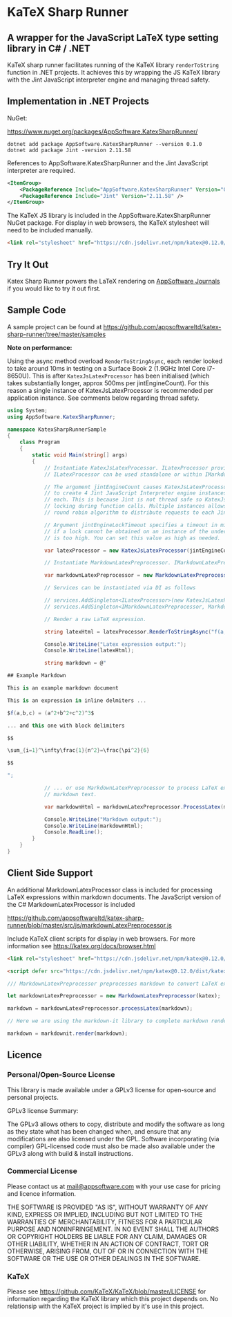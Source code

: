 # KaTeX Sharp Runner

## A wrapper for the JavaScript LaTeX type setting library in C# / .NET

KaTeX sharp runner facilitates running of the KaTeX library `renderToString` function in .NET projects. It achieves this by wrapping the JS KaTeX library with the Jint JavaScript interpreter engine and managing thread safety.

## Implementation in .NET Projects

NuGet:

https://www.nuget.org/packages/AppSoftware.KatexSharpRunner/

```
dotnet add package AppSoftware.KatexSharpRunner --version 0.1.0
dotnet add package Jint -version 2.11.58
```

References to AppSoftware.KatexSharpRunner and the Jint JavaScript interpreter are required. 

```xml
<ItemGroup>
    <PackageReference Include="AppSoftware.KatexSharpRunner" Version="0.1.0" />
    <PackageReference Include="Jint" Version="2.11.58" />
</ItemGroup>
```

The KaTeX JS library is included in the AppSoftware.KatexSharpRunner NuGet package. For display in web browsers, the KaTeX stylesheet will need to be included manually.

```html
<link rel="stylesheet" href="https://cdn.jsdelivr.net/npm/katex@0.12.0/dist/katex.min.css" integrity="sha384-AfEj0r4/OFrOo5t7NnNe46zW/tFgW6x/bCJG8FqQCEo3+Aro6EYUG4+cU+KJWu/X" crossorigin="anonymous">

```

## Try It Out

Katex Sharp Runner powers the LaTeX rendering on [AppSoftware Journals](https://journals.appsoftware.com/choose-plan) if you would like to try it out first.

## Sample Code

A sample project can be found at https://github.com/appsoftwareltd/katex-sharp-runner/tree/master/samples

**Note on performance:**

Using the async method overload `RenderToStringAsync`, each render looked to take around 10ms in testing
on a Surface Book 2 (1.9GHz Intel Core i7-8650U). This is after `KatexJsLatexProcessor` has been initialised
(which takes substantially longer, approx 500ms per jintEngineCount). For this reason a single instance
of KatexJsLatexProcessor is recommended per application instance. See comments below regarding thread safety.

```csharp
using System;
using AppSoftware.KatexSharpRunner;

namespace KatexSharpRunnerSample
{
    class Program
    {
        static void Main(string[] args)
        {
            // Instantiate KatexJsLatexProcessor. ILatexProcessor provides parsing for raw LaTeX strings.
            // ILatexProcessor can be used standalone or within IMarkdownLatexPreprocessor

            // The argument jintEngineCount causes KatexJsLatexProcessor
            // to create 4 Jint JavaScript Interpreter engine instances and load the KaTeX JS library into
            // each. This is because Jint is not thread safe so KatexJsLatexProcessor manages thread safety 
            // locking during function calls. Multiple instances allows for concurrent processing using a
            // round robin algorithm to distribute requests to each Jint engine.

            // Argument jintEngineLockTimeout specifies a timeout in milliseconds after which an exception will be thrown
            // if a lock cannot be obtained on an instance of the underlying Jint engine if the load on KatexJsLatexProcessor
            // is too high. You can set this value as high as needed.

            var latexProcessor = new KatexJsLatexProcessor(jintEngineCount: 4, jintEngineLockTimeout: 2000);

            // Instantiate MarkdownLatexPreprocessor. IMarkdownLatexPreprocessor provides parsing for LaTeX strings in markdown text.

            var markdownLatexPreprocessor = new MarkdownLatexPreprocessor(latexProcessor);

            // Services can be instantiated via DI as follows

            // services.AddSingleton<ILatexProcessor>(new KatexJsLatexProcessor(4, 2000));
            // services.AddSingleton<IMarkdownLatexPreprocessor, MarkdownLatexPreprocessor>();

            // Render a raw LaTeX expression. 

            string latexHtml = latexProcessor.RenderToStringAsync("f(a,b,c) = (a^2+b^2+c^2)^3").Result;

            Console.WriteLine("Latex expression output:");
            Console.WriteLine(latexHtml);

            string markdown = @"

## Example Markdown

This is an example markdown document

This is an expression in inline delmiters ...

$f(a,b,c) = (a^2+b^2+c^2)^3$

... and this one with block delimiters

$$

\sum_{i=1}^\infty\frac{1}{n^2}=\frac{\pi^2}{6}

$$

";

            // ... or use MarkdownLatexPreprocessor to process LaTeX expressions within
            // markdown text. 

            var markdownHtml = markdownLatexPreprocessor.ProcessLatex(markdown);

            Console.WriteLine("Markdown output:");
            Console.WriteLine(markdownHtml);
            Console.ReadLine();
        }
    }
}
```

## Client Side Support

An additional MarkdownLatexProcessor class is included for processing LaTeX expressions within markdown documents. The JavaScript version of the C# MarkdownLatexProcessor is included 

https://github.com/appsoftwareltd/katex-sharp-runner/blob/master/src/js/markdownLatexPreprocessor.js

Include KaTeX client scripts for display in web browsers. For more information see https://katex.org/docs/browser.html


```html
<link rel="stylesheet" href="https://cdn.jsdelivr.net/npm/katex@0.12.0/dist/katex.min.css" integrity="sha384-AfEj0r4/OFrOo5t7NnNe46zW/tFgW6x/bCJG8FqQCEo3+Aro6EYUG4+cU+KJWu/X" crossorigin="anonymous">

<script defer src="https://cdn.jsdelivr.net/npm/katex@0.12.0/dist/katex.min.js" integrity="sha384-g7c+Jr9ZivxKLnZTDUhnkOnsh30B4H0rpLUpJ4jAIKs4fnJI+sEnkvrMWph2EDg4" crossorigin="anonymous"></script>

```

```js
/// MarkdownLatexPreprocessor preprocesses markdown to convert LaTeX expressions to HTML before handing off to a markdown rendering library.

let markdownLatexPreprocessor = new MarkdownLatexPreprocessor(katex);

markdown = markdownLatexPreprocessor.processLatex(markdown);

// Here we are using the markdown-it library to complete markdown rendering. https://github.com/markdown-it/markdown-it

markdown = markdownit.render(markdown);

```

## Licence

### Personal/Open-Source License

This library is made available under a GPLv3 license for open-source and personal projects.

GPLv3 license Summary:

The GPLv3 allows others to copy, distribute and modify the software as long as they state what has been changed when, and ensure that any modifications are also licensed under the GPL. Software incorporating (via compiler) GPL-licensed code must also be made also available under the GPLv3 along with build & install instructions.

### Commercial License

Please contact us at mail@appsoftware.com with your use case for pricing and licence information.

THE SOFTWARE IS PROVIDED "AS IS", WITHOUT WARRANTY OF ANY KIND, EXPRESS OR
IMPLIED, INCLUDING BUT NOT LIMITED TO THE WARRANTIES OF MERCHANTABILITY,
FITNESS FOR A PARTICULAR PURPOSE AND NONINFRINGEMENT. IN NO EVENT SHALL THE
AUTHORS OR COPYRIGHT HOLDERS BE LIABLE FOR ANY CLAIM, DAMAGES OR OTHER
LIABILITY, WHETHER IN AN ACTION OF CONTRACT, TORT OR OTHERWISE, ARISING FROM,
OUT OF OR IN CONNECTION WITH THE SOFTWARE OR THE USE OR OTHER DEALINGS IN THE
SOFTWARE.

### KaTeX

Please see https://github.com/KaTeX/KaTeX/blob/master/LICENSE for information regarding the KaTeX library which this project depends on. No relationsip with the KaTeX project is implied by it's use in this project.
